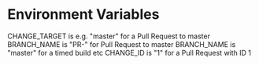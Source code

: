 Environment Variables
=====================

CHANGE_TARGET is e.g. "master" for a Pull Request to master
BRANCH_NAME is "PR-<number>" for Pull Request to master
BRANCH_NAME is "master" for a timed build etc
CHANGE_ID is "1" for a Pull Request with ID 1
